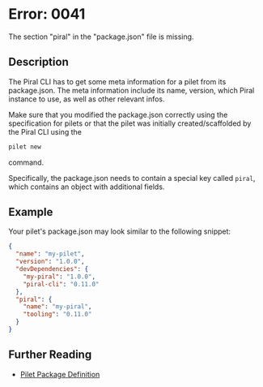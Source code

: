 # Error: 0041

The section "piral" in the "package.json" file is missing.

## Description

The Piral CLI has to get some meta information for a pilet from its package.json.
The meta information include its name, version, which Piral instance to use, as well
as other relevant infos.

Make sure that you modified the package.json correctly using the specification for
pilets or that the pilet was initially created/scaffolded by the Piral CLI using
the

```sh
pilet new
```

command.

Specifically, the package.json needs to contain a special key called `piral`, which
contains an object with additional fields.

## Example

Your pilet's package.json may look similar to the following snippet:

```json
{
  "name": "my-pilet",
  "version": "1.0.0",
  "devDependencies": {
    "my-piral": "1.0.0",
    "piral-cli": "0.11.0"
  },
  "piral": {
    "name": "my-piral",
    "tooling": "0.11.0"
  }
}
```

## Further Reading

 - [Pilet Package Definition](https://docs.piral.io/reference/documentation/metadata#pilets---package-definition)
